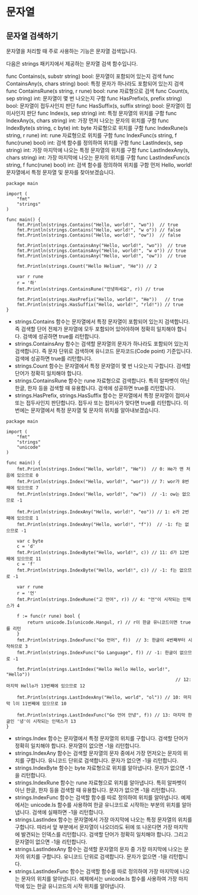 # 문자열

## 문자열 검색하기
문자열을 처리할 때 주로 사용하는 기능은 문자열 검색입니다.

다음은 strings 패키지에서 제공하는 문자열 검색 함수입니다.

func Contains(s, substr string) bool: 문자열이 포함되어 있는지 검색
func ContainsAny(s, chars string) bool: 특정 문자가 하나라도 포함되어 있는지 검색
func ContainsRune(s string, r rune) bool: rune 자료형으로 검색
func Count(s, sep string) int: 문자열이 몇 번 나오는지 구함
func HasPrefix(s, prefix string) bool: 문자열이 접두사인지 판단
func HasSuffix(s, suffix string) bool: 문자열이 접미사인지 판단
func Index(s, sep string) int: 특정 문자열의 위치를 구함
func IndexAny(s, chars string) int: 가장 먼저 나오는 문자의 위치를 구함
func IndexByte(s string, c byte) int: byte 자료형으로 위치를 구함
func IndexRune(s string, r rune) int: rune 자료형으로 위치를 구함
func IndexFunc(s string, f func(rune) bool) int: 검색 함수를 정의하여 위치를 구함
func LastIndex(s, sep string) int: 가장 마지막에 나오는 특정 문자열의 위치를 구함
func LastIndexAny(s, chars string) int: 가장 마지막에 나오는 문자의 위치를 구함
func LastIndexFunc(s string, f func(rune) bool) int: 검색 함수를 정의하여 위치를 구함
먼저 Hello, world! 문자열에서 특정 문자열 및 문자를 찾아보겠습니다.

```
package main

import (
	"fmt"
	"strings"
)

func main() {
	fmt.Println(strings.Contains("Hello, world!", "wo"))  // true
	fmt.Println(strings.Contains("Hello, world!", "w o")) // false
	fmt.Println(strings.Contains("Hello, world!", "ow"))  // false

	fmt.Println(strings.ContainsAny("Hello, world!", "wo"))  // true
	fmt.Println(strings.ContainsAny("Hello, world!", "w o")) // true
	fmt.Println(strings.ContainsAny("Hello, world!", "ow"))  // true

	fmt.Println(strings.Count("Hello Helium", "He")) // 2

	var r rune
	r = '하'
	fmt.Println(strings.ContainsRune("안녕하세요", r)) // true

	fmt.Println(strings.HasPrefix("Hello, world!", "He"))   // true
	fmt.Println(strings.HasSuffix("Hello, world!", "rld!")) // true
}
```
- strings.Contains 함수는 문자열에서 특정 문자열이 포함되어 있는지 검색합니다. 즉 검색할 단어 전체가 문자열에 모두 포함되어 있어야하며 정확히 일치해야 합니다. 검색에 성공하면 true를 리턴합니다.
- strings.ContainsAny 함수는 검색할 문자열의 문자가 하나라도 포함되어 있는지 검색합니다. 즉 문자 단위로 검색하며 유니코드 문자코드(Code point) 기준입니다. 검색에 성공하면 true를 리턴합니다.
- strings.Count 함수는 문자열에서 특정 문자열이 몇 번 나오는지 구합니다. 검색할 단어가 정확히 일치해야 합니다.
- strings.ContainsRune 함수는 rune 자료형으로 검색합니다. 특히 알파벳이 아닌 한글, 한자 등을 검색할 때 유용합니다. 검색에 성공하면 true를 리턴합니다.
- strings.HasPrefix, strings.HasSuffix 함수는 문자열에서 특정 문자열이 접미사 또는 접두사인지 판단합니다. 접두사 또는 접미사가 맞다면 true를 리턴합니다.
이번에는 문자열에서 특정 문자열 및 문자의 위치를 알아내보겠습니다.

```
package main

import (
	"fmt"
	"strings"
	"unicode"
)

func main() {
	fmt.Println(strings.Index("Hello, world!", "He"))  // 0: He가 맨 처음에 있으므로 0
	fmt.Println(strings.Index("Hello, world!", "wor")) // 7: wor가 8번째에 있으므로 7
	fmt.Println(strings.Index("Hello, world!", "ow"))  // -1: ow는 없으므로 -1

	fmt.Println(strings.IndexAny("Hello, world!", "eo")) // 1: e가 2번째에 있으므로 1
	fmt.Println(strings.IndexAny("Hello, world!", "f"))  // -1: f는 없으므로 -1

	var c byte
	c = 'd'
	fmt.Println(strings.IndexByte("Hello, world!", c)) // 11: d가 12번째에 있으므로 11
	c = 'f'
	fmt.Println(strings.IndexByte("Hello, world!", c)) // -1: f는 없으므로 -1

	var r rune
	r = '언'
	fmt.Println(strings.IndexRune("고 언어", r)) // 4: "언"이 시작되는 인덱스가 4

	f := func(r rune) bool {
		return unicode.Is(unicode.Hangul, r) // r이 한글 유니코드이면 true를 리턴
	}
	fmt.Println(strings.IndexFunc("Go 언어", f))  // 3: 한글이 4번째부터 시작하므로 3
	fmt.Println(strings.IndexFunc("Go Language", f)) // -1: 한글이 없으므로 -1

	fmt.Println(strings.LastIndex("Hello Hello Hello, world!", "Hello"))
                                                                // 12: 마지막 Hello가 13번째에 있으므로 12

	fmt.Println(strings.LastIndexAny("Hello, world", "ol")) // 10: 마지막 l이 11번째에 있으므로 10

	fmt.Println(strings.LastIndexFunc("Go 언어 안녕", f)) // 13: 마지막 한글인 '녕'이 시작되는 인덱스가 13
}
```
- strings.Index 함수는 문자열에서 특정 문자열의 위치를 구합니다. 검색할 단어가 정확히 일치해야 합니다. 문자열이 없으면 -1을 리턴합니다.
- strings.IndexAny 함수는 검색할 문자열의 문자 중에서 가장 먼저오는 문자의 위치를 구합니다. 유니코드 단위로 검색합니다. 문자가 없으면 -1을 리턴합니다.
- strings.IndexByte 함수는 byte 자료형으로 위치를 알아냅니다. 문자가 없으면 -1을 리턴합니다.
- strings.IndexRune 함수는 rune 자료형으로 위치를 알아냅니다. 특히 알파벳이 아닌 한글, 한자 등을 검색할 때 유용합니다. 문자가 없으면 -1을 리턴합니다.
- strings.IndexFunc 함수는 검색할 함수를 따로 정의하여 위치를 알아냅니다. 예제에서는 unicode.Is 함수를 사용하여 한글 유니코드로 시작하는 부분의 위치를 알아냅니다. 검색에 실패하면 -1을 리턴합니다.
- strings.LastIndex 함수는 문자열에서 가장 마지막에 나오는 특정 문자열의 위치를 구합니다. 따라서 앞 부분에서 문자열이 나오더라도 뒤에 또 나온다면 가장 마지막에 발견되는 인덱스를 리턴합니다. 검색할 단어가 정확히 일치해야 합니다. 그리고 문자열이 없으면 -1을 리턴합니다.
- strings.LastIndexAny 함수는 검색할 문자열의 문자 중 가장 마지막에 나오는 문자의 위치를 구합니다. 유니코드 단위로 검색합니다. 문자가 없으면 -1을 리턴합니다.
- strings.LastIndexFunc 함수는 검색할 함수를 따로 정의하여 가장 마지막에 나오는 문자의 위치를 알아냅니다. 예제에서는 unicode.Is 함수를 사용하여 가장 마지막에 있는 한글 유니코드의 시작 위치를 알아냅니다.
